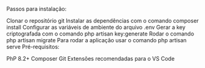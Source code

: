 Passos para instalação:

Clonar o repositório git
Instalar as dependências com o comando composer install
Configurar as variáveis de ambiente do arquivo .env
Gerar a key criptografada com o comando php artisan key:generate
Rodar o comando php artisan migrate
Para rodar a aplicação usar o comando php artisan serve
Pré-requisitos:

PhP 8.2+
Composer
Git
Extensões recomendadas para o VS Code